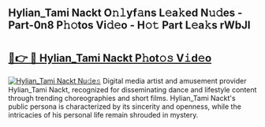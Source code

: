 ## Hylian_Tami Nackt O𝚗𝚕yf𝚊ns L𝚎a𝚔ed N𝚞𝚍es - Part-0n8 P𝚑𝚘tos Vi𝚍𝚎o - H𝚘𝚝 Part L𝚎a𝚔s rWbJI

# <h2><a href="http://kf5oldp.oniu.top/?m=Hylian_Tami+Nackt">🔗👉 🔴 Hylian_Tami Nackt P𝚑ot𝚘𝚜 V𝚒d𝚎o</a></h2>

[![Hylian_Tami Nackt Nu𝚍e𝚜](https://i.imgur.com/0qMVB7G.gif)](http://kf5oldp.oniu.top/?m=Hylian_Tami+Nackt)
Digital media artist and amusement provider Hylian_Tami Nackt, recognized for disseminating dance and lifestyle content through trending choreographies and short films. Hylian_Tami Nackt's public persona is characterized by its sincerity and openness, while the intricacies of his personal life remain shrouded in mystery.  
